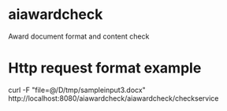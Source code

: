 # aiawardcheck
Award document format and content check

# Http request format example
curl -F "file=@/D/tmp/sampleinput3.docx" http://localhost:8080/aiawardcheck/aiawardcheck/checkservice
